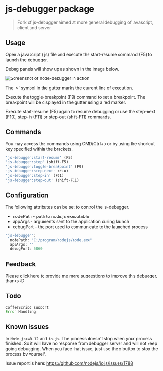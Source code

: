 js-debugger package
===================

> Fork of js-debugger aimed at more general debugging of javascript, client and server

## Usage

Open a javascript (.js) file and execute the start-resume command (F5) to launch the debugger.

Debug panels will show up as shown in the image below.

![Screenshot of node-debugger in action](/screenshot.jpg)

The '>' symbol in the gutter marks the current line of execution.

Execute the toggle-breakpoint (F9) command to set a breakpoint. The breakpoint will be displayed in the gutter using a red marker.

Execute start-resume (F5) again to resume debugging or use the step-next (F10), step-in (F11) or step-out (shift-F11) commands.

## Commands

You may access the commands using CMD/Ctrl+p or by using the shortcut key specified within the brackets.

```js
'js-debugger:start-resume' (F5)
'js-debugger:stop' (shift-F5)
'js-debugger:toggle-breakpoint' (F9)
'js-debugger:step-next' (F10)
'js-debugger:step-in' (F11)
'js-debugger:step-out' (shift-F11)
```

## Configuration

The following attributes can be set to control the js-debugger.

* nodePath - path to node.js executable
* appArgs - arguments sent to the application during launch
* debugPort - the port used to communicate to the launched process

```js
"js-debugger":
  nodePath: "C:/program/nodejs/node.exe"
  appArgs: ""
  debugPort: 5860
```

## Feedback

Please click [here](https://github.com/cchamberlain/js-debugger/issues/new)
to provide me more suggestions to improve this debugger, thanks :D

## Todo

```js
CoffeeScript support
Error Handling
```

## Known issues

In `Node.js>=0.12` and `io.js`. The process doesn't stop when your process finished.
So it will have no response from debugger server and will not keep going debugging.
When you face that issue, just use the `x` button to stop the process by yourself.

Issue report is here: https://github.com/nodejs/io.js/issues/1788
